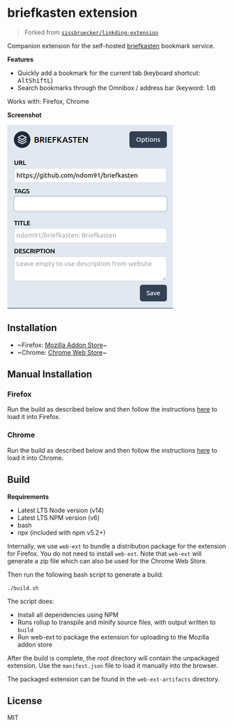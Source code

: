 # briefkasten extension

> Forked from [`sissbruecker/linkding-extension`](https://github.com/sissbruecker/linkding-extension)

Companion extension for the self-hosted [briefkasten](https://github.com/ndom91/briefkasten) bookmark service.

**Features**
- Quickly add a bookmark for the current tab (keyboard shortcut: <kbd>Alt</kbd><kbd>Shift</kbd><kbd>L</kbd>)
- Search bookmarks through the Omnibox / address bar (keyword: <kbd>ld</kbd>)

Works with: Firefox, Chrome

**Screenshot**

![Screenshot](/docs/screenshot.png?raw=true "Screenshot")

## Installation

- ~Firefox: [Mozilla Addon Store](https://addons.mozilla.org/de/firefox/addon/briefkasten-extension/)~
- ~Chrome: [Chrome Web Store](https://chrome.google.com/webstore/detail/briefkasten-extension/beakmhbijpdhipnjhnclmhgjlddhidpe)~

## Manual Installation

### Firefox

Run the build as described below and then follow the instructions [here](https://developer.mozilla.org/en-US/docs/Mozilla/Add-ons/WebExtensions/Your_first_WebExtension#installing) to load it into Firefox.

### Chrome

Run the build as described below and then follow the instructions [here](https://developer.chrome.com/docs/extensions/mv3/getstarted/#manifest) to load it into Chrome.

## Build

**Requirements**
- Latest LTS Node version (v14)
- Latest LTS NPM version (v6)
- bash
- npx (included with npm v5.2+)

Internally, we use `web-ext` to bundle a distribution package for the extension for Firefox. You do not need to install `web-ext`. Note that `web-ext` will generate a zip file which can also be used for the Chrome Web Store.

Then run the following bash script to generate a build:
```
./build.sh
```

The script does:
- Install all dependencies using NPM
- Runs rollup to transpile and minify source files, with output written to `build`
- Run web-ext to package the extension for uploading to the Mozilla addon store

After the build is complete, the root directory will contain the unpackaged extension. Use the `manifest.json` file to load it manually into the browser.

The packaged extension can be found in the `web-ext-artifacts` directory.

## License

MIT
